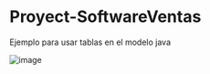 # Proyect-SoftwareVentas
Ejemplo para usar tablas en el modelo java


![image](https://user-images.githubusercontent.com/120313652/236883449-f8a222d4-b4d8-48f3-b842-321a6ce82697.png)
